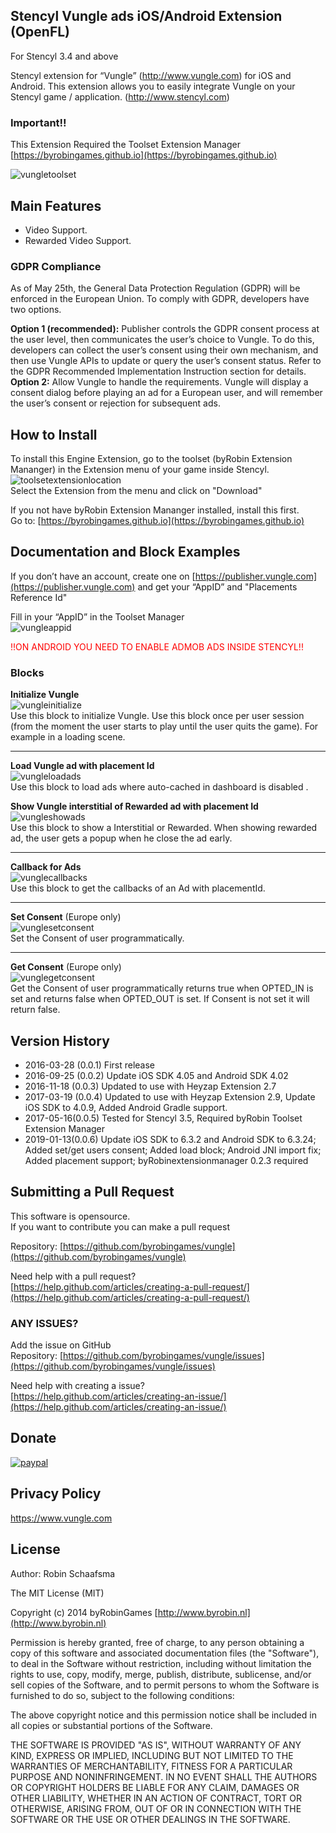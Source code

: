 ## Stencyl Vungle ads iOS/Android Extension (OpenFL)

For Stencyl 3.4 and above

Stencyl extension for “Vungle” (http://www.vungle.com) for iOS and Android. This extension allows you to easily integrate Vungle on your Stencyl game / application. (http://www.stencyl.com)

### Important!!

This Extension Required the Toolset Extension Manager [https://byrobingames.github.io](https://byrobingames.github.io)

![vungletoolset](https://byrobingames.github.io/img/vungle/vungletoolset.png)

## Main Features

  * Video Support.
  * Rewarded Video Support.
  
### GDPR Compliance

As of May 25th, the General Data Protection Regulation (GDPR) will be enforced in the European Union. To comply with GDPR, developers have two options.

**Option 1 (recommended):** Publisher controls the GDPR consent process at the user level, then communicates the user’s choice to Vungle. To do this, developers can collect the user’s consent using their own mechanism, and then use Vungle APIs to update or query the user’s consent status. Refer to the GDPR Recommended Implementation Instruction section for details.
**Option 2:** Allow Vungle to handle the requirements. Vungle will display a consent dialog before playing an ad for a European user, and will remember the user’s consent or rejection for subsequent ads.
  
## How to Install

To install this Engine Extension, go to the toolset (byRobin Extension Mananger) in the Extension menu of your game inside Stencyl.<br/>
![toolsetextensionlocation](https://byrobingames.github.io/img/toolset/toolsetextensionlocation.png)<br/>
Select the Extension from the menu and click on "Download"

If you not have byRobin Extension Mananger installed, install this first.<br/>
Go to: [https://byrobingames.github.io](https://byrobingames.github.io)

## Documentation and Block Examples

If you don’t have an account, create one on [https://publisher.vungle.com](https://publisher.vungle.com) and get your “AppID” and "Placements Reference Id"

Fill in your “AppID” in the Toolset Manager<br/>
![vungleappid](https://byrobingames.github.io/img/vungle/vungleappid.png)<br/>

<span style="color:red;">!!ON ANDROID YOU NEED TO ENABLE ADMOB ADS INSIDE STENCYL!!</span>

### Blocks

**Initialize Vungle**<br/>
![vungleinitialize](https://byrobingames.github.io/img/vungle/vungleinitialize.png)<br/>
Use this block to initialize Vungle. Use this block once per user
session (from the moment the user starts to play until the user quits the game). For example in a loading scene.

<hr/>

**Load Vungle ad with placement Id**<br/>
![vungleloadads](https://byrobingames.github.io/img/vungle/vungleloadads.png)<br/>
Use this block to load ads where auto-cached in dashboard is disabled .

**Show Vungle interstitial of Rewarded ad with placement Id**<br/>
![vungleshowads](https://byrobingames.github.io/img/vungle/vungleshowads.png)<br/>
Use this block to show a Interstitial or Rewarded. When showing rewarded ad, the user gets a popup when he close the ad early.

<hr/>

**Callback for Ads**<br/>
![vunglecallbacks](https://byrobingames.github.io/img/vungle/vunglecallbacks.png)<br/>
Use this block to get the callbacks of an Ad with placementId.

<hr/>

**Set Consent** (Europe only)<br/>
![vunglesetconsent](https://byrobingames.github.io/img/vungle/vunglesetconsent.png)<br/>
Set the Consent of user programmatically.

<hr/>

**Get Consent** (Europe only)<br/>
![vunglegetconsent](https://byrobingames.github.io/img/vungle/vunglegetconsent.png)<br/>
Get the Consent of user programmatically returns true when OPTED_IN is set and returns false when OPTED_OUT is set. If Consent is not set it will return false.

## Version History

- 2016-03-28 (0.0.1) First release
- 2016-09-25 (0.0.2) Update iOS SDK 4.05 and Android SDK 4.02
- 2016-11-18 (0.0.3)  Updated to use with Heyzap Extension 2.7
- 2017-03-19 (0.0.4)  Updated to use with Heyzap Extension 2.9, Update iOS SDK to 4.0.9, Added Android Gradle support.
- 2017-05-16(0.0.5)  Tested for Stencyl 3.5, Required byRobin Toolset Extension Manager
- 2019-01-13(0.0.6)  Update iOS SDK to 6.3.2 and Android SDK to 6.3.24; Added set/get users consent; Added load block; Android JNI import fix; Added placement support; byRobinextensionmanager 0.2.3 required

## Submitting a Pull Request

This software is opensource.<br/>
If you want to contribute you can make a pull request

Repository: [https://github.com/byrobingames/vungle](https://github.com/byrobingames/vungle)

Need help with a pull request?<br/>
[https://help.github.com/articles/creating-a-pull-request/](https://help.github.com/articles/creating-a-pull-request/)

### ANY ISSUES?

Add the issue on GitHub<br/>
Repository: [https://github.com/byrobingames/vungle/issues](https://github.com/byrobingames/vungle/issues)

Need help with creating a issue?<br/>
[https://help.github.com/articles/creating-an-issue/](https://help.github.com/articles/creating-an-issue/)

## Donate

[![paypal](https://www.paypalobjects.com/en_US/i/btn/btn_donateCC_LG.gif)](https://www.paypal.com/cgi-bin/webscr?cmd=_s-xclick&hosted_button_id=HKLGFCAGKBMFL)<br />

## Privacy Policy

https://www.vungle.com

## License

Author: Robin Schaafsma

The MIT License (MIT)

Copyright (c) 2014 byRobinGames [http://www.byrobin.nl](http://www.byrobin.nl)

Permission is hereby granted, free of charge, to any person obtaining a copy of this software and associated documentation files (the "Software"), to deal in the Software without restriction, including without limitation the rights to use, copy, modify, merge, publish, distribute, sublicense, and/or sell copies of the Software, and to permit persons to whom the Software is furnished to do so, subject to the following conditions:

The above copyright notice and this permission notice shall be included in all copies or substantial portions of the Software.

THE SOFTWARE IS PROVIDED "AS IS", WITHOUT WARRANTY OF ANY KIND, EXPRESS OR IMPLIED, INCLUDING BUT NOT LIMITED TO THE WARRANTIES OF MERCHANTABILITY, FITNESS FOR A PARTICULAR PURPOSE AND NONINFRINGEMENT. IN NO EVENT SHALL THE AUTHORS OR COPYRIGHT HOLDERS BE LIABLE FOR ANY CLAIM, DAMAGES OR OTHER LIABILITY, WHETHER IN AN ACTION OF CONTRACT, TORT OR OTHERWISE, ARISING FROM, OUT OF OR IN CONNECTION WITH THE SOFTWARE OR THE USE OR OTHER DEALINGS IN THE SOFTWARE.
